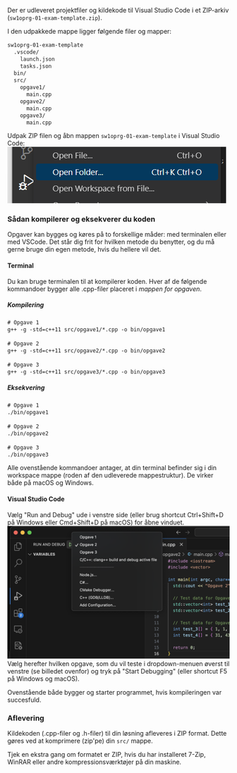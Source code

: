 Der er udleveret projektfiler og kildekode til Visual Studio Code i et ZIP-arkiv (`sw1oprg-01-exam-template.zip`).

I den udpakkede mappe ligger følgende filer og mapper:

```
sw1oprg-01-exam-template
  .vscode/
    launch.json
    tasks.json
  bin/
  src/
    opgave1/
      main.cpp
    opgave2/
      main.cpp
    opgave3/
      main.cpp
```

Udpak ZIP filen og åbn mappen `sw1oprg-01-exam-template` i Visual Studio Code:
![open-folder](vscode-open-folder.png)

### Sådan kompilerer og eksekverer du koden
Opgaver kan bygges og køres på to forskellige måder: med terminalen eller med VSCode. Det står dig frit for hvilken metode du benytter, og du må gerne bruge din egen metode, hvis du hellere vil det.

#### Terminal
Du kan bruge terminalen til at kompilerer koden. Hver af de følgende kommandoer bygger alle .cpp-filer placeret i *mappen for opgaven*.
##### Kompilering
```
# Opgave 1
g++ -g -std=c++11 src/opgave1/*.cpp -o bin/opgave1

# Opgave 2
g++ -g -std=c++11 src/opgave2/*.cpp -o bin/opgave2

# Opgave 3
g++ -g -std=c++11 src/opgave3/*.cpp -o bin/opgave3
```

##### Eksekvering
```
# Opgave 1
./bin/opgave1

# Opgave 2
./bin/opgave2

# Opgave 3
./bin/opgave3
```

Alle ovenstående kommandoer antager, at din terminal befinder sig i din workspace mappe (roden af den udleverede mappestruktur). De virker både på macOS og Windows.

#### Visual Studio Code
Vælg "Run and Debug" ude i venstre side (eller brug shortcut Ctrl+Shift+D på Windows eller Cmd+Shift+D på macOS) for åbne vinduet.
![VSCode Build and Run](vscode-build-and-run.png)
Vælg herefter hvilken opgave, som du vil teste i dropdown-menuen øverst til venstre (se billedet ovenfor) og tryk på "Start Debugging" (eller shortcut F5 på Windows og macOS).

Ovenstående både bygger og starter programmet, hvis kompileringen var succesfuld.

### Aflevering
Kildekoden (.cpp-filer og .h-filer) til din løsning afleveres i ZIP format. Dette gøres ved at komprimere (zip'pe) din `src/` mappe.

Tjek en ekstra gang om formatet er ZIP, hvis du har installeret 7-Zip, WinRAR eller andre kompressionsværktøjer på din maskine.